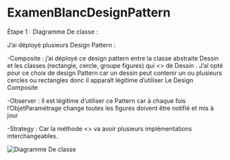 # ExamenBlancDesignPattern
Étape 1 : Diagramme De classe :

J’ai déployé plusieurs Design Pattern :

-Composite : j’ai déployé ce design pattern entre la classe abstraite Dessin et les classes (rectangle, cercle, groupe figures) qui <<EXTEND>> de Dessin . J’ai opté pour ce choix de design Pattern car un dessin peut contenir un ou plusieurs cercles ou rectangles donc il apparaît légitime d’utiliser Le Design Composite

 -Observer : Il est légitime d’utiliser ce Pattern car à chaque fois l’ObjetParamétrage change toutes les figures doivent être notifié et mis à jour

  -Strategy : Car la méthode <<traiter>> va avoir plusieurs implémentations interchangeables.

![Diagramme De classe](https://user-images.githubusercontent.com/85801662/198577028-5c217fae-00cf-4bc0-95de-7c98c4ddd3e0.jpg)
